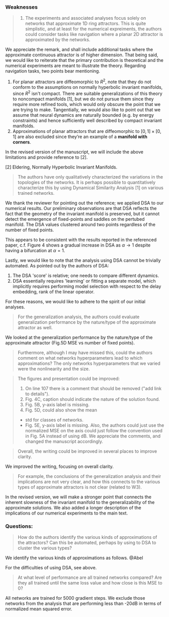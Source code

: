 ### Weaknesses
> 1. The experiments and associated analyses focus solely on networks that approximate 1D ring attractors.
> This is quite simplistic, and at least for the numerical expreiments, the authors could consider tasks like navigation where a planar 2D attractor is approximated by the networks.

We appreciate the remark, and shall include additional tasks where the approximate continuous attractor is of higher dimension.
That being said, we would like to reiterate that the primary contribution is theoretical and the numerical experiments are meant to illustrate the theory.
Regarding navigation tasks, two points bear mentioning.
1. For planar attractors are diffeomorphic to $R^2$, note that they do not conform to the assumptions on normally hyperbolic invariant manifolds, since $R^2$ isn't compact.
There are suitable generalizations of this theory to noncompact manifolds [1], but we do not pursue them since they require more refined tools, which would only obscure the point that we are trying to make.
Tangentially, we would also like to point out that we assume that neural dynamics are naturally bounded (e.g. by energy constraints) and hence sufficiently well described by compact invariant manifolds.
1. Approximations of planar attractors that are diffeomorphic to $[0,1]\times[0,1]$ are also excluded since they’re an example of a **manifold with corners**.

In the revised version of the manuscript, we will include the above limitations and provide reference to [2].

[2] Eldering, Normally Hyperbolic Invariant Manifolds.
> The authors have only qualitatively characterized the variations in the topologies of the networks. It is perhaps possible to quantitatively characterize this by using Dynamical Similarity Analysis [1] on various trained networks.

We thank the reviewer for pointing out the reference; we applied DSA to our numerical results.
Our preliminary observations are that DSA reflects the fact that the geometry of the invariant manifold is preserved, but it cannot detect the emergence of fixed-points and saddles on the pertubed manifold.
The DSA values clustered around two points regardless of the number of fixed points.
<!-- How to discuss DSA giving near zero ds score for networks trained on different tasks?-->
This appears to be consistent with the results reported in the referenced paper, c.f. Figure 4 shows a gradual increase in DSA as $\alpha \to 1$ despite having a bifurcation at $\alpha = 1$.

Lastly, we would like to note that the analysis using DSA cannot be trivially automated. As pointed out by the authors of DSA:
1. The DSA 'score' is relative; one needs to compare different dynamics.
1. DSA essentially requires 'learning' or fitting a separate model, which implicitly requires performing model selection with respect to the delay embedding, rank of the linear operator.

For these reasons, we would like to adhere to the spirit of our initial analyses.
<!-- Furthermore, the score that DSA gives is relative, so one would need to rely on a relative score for the different networks.
Finally, DSA requires checks that ensure that the linearized dynamics captures the structure of the dynamical system, which would need additional analysis outside of DSA. -->




> For the generalization analysis, the authors could evaluate generalization performance by the nature/type of the approximate attractor as well.

We looked at the generalization performance by the nature/type of the approximate attractor (Fig.5D MSE vs number of fixed points).
>Furthermore, although I may have missed this, could the authors comment on what networks hyperparameters lead to which approximations?
The only networks hyperparameters that we varied were the nonlinearity and the size.

> The figures and presentation could be improved:
> 1. On line 107 there is a comment that should be removed ("add link to details").
> 2. Fig. 4C, caption should indicate the nature of the solution found.
> 3. Fig. 5B, y-axis label is missing.
> 4. Fig. 5D, could also show the mean
> - std for classes of networks.
> - Fig. 5E, y-axis label is missing. Also, the authors could just use
> the normalized MSE on the axis could just follow the convention used in
> Fig. 5A instead of using dB.
We appreciate the comments, and changed the manuscript accordingly.


> Overall, the writing could be improved in several places to improve clarity.

We improved the writing, focusing on overall clarity.


>For example, the conclusions of the generalization analysis and their implications are not very clear, and how this connects to the various types of approximate attractors is not clear (related to W3).

In the revised version, we will make a stronger point that connects the inherent slowness of the invariant manifold to the generalizability of the approximate solutions.
We also added a longer description of the implications of our numerical experiments to the main text.

### Questions:

> How do the authors identify the various kinds of approximations of the attractors? Can this be automated, perhaps by using to DSA to cluster the various types?

We identify the various kinds of approximations as follows. @Abel


For the difficulties of using DSA, see above.

> At what level of performance are all trained networks compared? Are they all trained until the same loss value and how close is this MSE to 0?

All networks are trained for 5000 gradient steps.
We exclude those networks from the analysis that are performing less than -20dB in terms of normalized mean squared error.